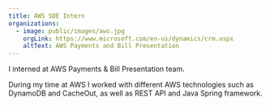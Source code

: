 ```yaml
---
title: AWS SDE Intern
organizations:
  - image: public/images/aws.jpg
    orgLink: https://www.microsoft.com/en-us/dynamics/crm.aspx
    altText: AWS Payments and Bill Presentation
---
```


<p>
  I interned at AWS Payments & Bill Presentation team.
</p>
<p>
  During my time at AWS I worked with different AWS technologies such as DynamoDB and CacheOut, as well as REST API and Java Spring
  framework.
</p>
